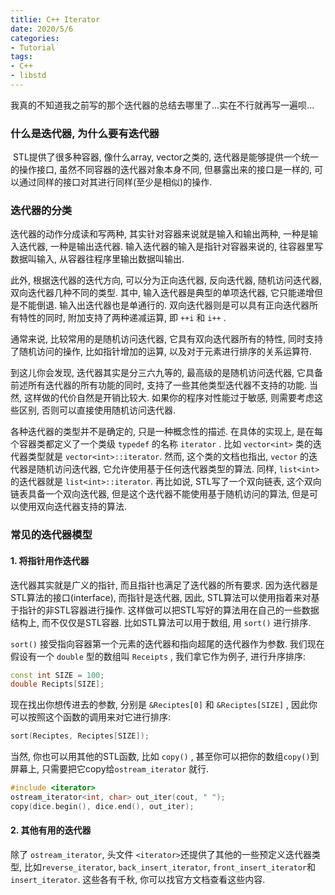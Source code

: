 ```yaml
---
titlie: C++ Iterator
date: 2020/5/6
categories: 
- Tutorial
tags: 
- C++
- libstd
---
```

我真的不知道我之前写的那个迭代器的总结去哪里了...实在不行就再写一遍呗...
<!--more-->

### 什么是迭代器, 为什么要有迭代器

​	STL提供了很多种容器, 像什么array, vector之类的, 迭代器是能够提供一个统一的操作接口, 虽然不同容器的迭代器对象本身不同, 但暴露出来的接口是一样的, 可以通过同样的接口对其进行同样(至少是相似)的操作. 

### 迭代器的分类

迭代器的动作分成读和写两种, 其实针对容器来说就是输入和输出两种, 一种是输入迭代器, 一种是输出迭代器. 输入迭代器的输入是指针对容器来说的, 往容器里写数据叫输入, 从容器往程序里输出数据叫输出. 

此外, 根据迭代器的迭代方向, 可以分为正向迭代器, 反向迭代器, 随机访问迭代器, 双向迭代器几种不同的类型. 其中, 输入迭代器是典型的单项迭代器, 它只能递增但是不能倒退. 输入出迭代器也是单通行的. 双向迭代器则是可以具有正向迭代器所有特性的同时, 附加支持了两种递减运算, 即 `++i` 和 `i++` . 

通常来说, 比较常用的是随机访问迭代器, 它具有双向迭代器所有的特性, 同时支持了随机访问的操作, 比如指针增加的运算, 以及对于元素进行排序的关系运算符. 

到这儿你会发现, 迭代器其实是分三六九等的, 最高级的是随机访问迭代器, 它具备前述所有迭代器的所有功能的同时, 支持了一些其他类型迭代器不支持的功能. 当然, 这样做的代价自然是开销比较大. 如果你的程序对性能过于敏感, 则需要考虑这些区别, 否则可以直接使用随机访问迭代器. 

各种迭代器的类型并不是确定的, 只是一种概念性的描述. 在具体的实现上, 是在每个容器类都定义了一个类级 `typedef` 的名称 `iterator` . 比如 `vector<int>` 类的迭代器类型就是 `vector<int>::iterator`. 然而, 这个类的文档也指出, `vector` 的迭代器是随机访问迭代器, 它允许使用基于任何迭代器类型的算法. 同样, `list<int>` 的迭代器就是 `list<int>::iterator`.  再比如说, STL写了一个双向链表, 这个双向链表具备一个双向迭代器, 但是这个迭代器不能使用基于随机访问的算法, 但是可以使用双向迭代器支持的算法. 

### 常见的迭代器模型

#### 1. 将指针用作迭代器

迭代器其实就是广义的指针, 而且指针也满足了迭代器的所有要求. 因为迭代器是STL算法的接口(interface), 而指针是迭代器, 因此, STL算法可以使用指着来对基于指针的非STL容器进行操作. 这样做可以把STL写好的算法用在自己的一些数据结构上, 而不仅仅是STL容器. 比如STL算法可以用于数组, 用 `sort()` 进行排序. 

`sort()` 接受指向容器第一个元素的迭代器和指向超尾的迭代器作为参数. 我们现在假设有一个 `double` 型的数组叫 `Receipts` , 我们拿它作为例子, 进行升序排序: 

```c++
const int SIZE = 100;
double Recipts[SIZE];
```

现在找出你想传进去的参数, 分别是 `&Reciptes[0]` 和 `&Reciptes[SIZE]` , 因此你可以按照这个函数的调用来对它进行排序: 

```c++
sort(Reciptes, Reciptes[SIZE]);
```

当然, 你也可以用其他的STL函数, 比如 `copy()` , 甚至你可以把你的数组`copy()`到屏幕上, 只需要把它copy给`ostream_iterator` 就行. 

```c++
#include <iterator>
ostream_iterator<int, char> out_iter(cout, " ");
copy(dice.begin(), dice.end(), out_iter);
```



#### 2. 其他有用的迭代器

除了 `ostream_iterator`, 头文件 `<iterator>`还提供了其他的一些预定义迭代器类型, 比如`reverse_iterator`, `back_insert_iterator`, `front_insert_iterator`和`insert_iterator`. 这些各有千秋, 你可以找官方文档查看这些内容. 